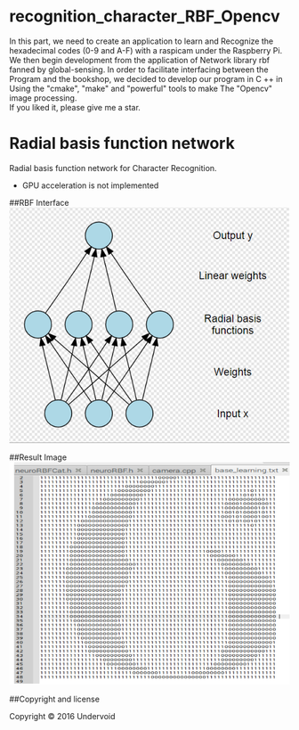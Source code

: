 # recognition_character_RBF_Opencv

In this part, we need to create an application to learn and Recognize the hexadecimal codes (0-9 and A-F) with a raspicam under the
Raspberry Pi. We then begin development from the application of Network library rbf fanned by global-sensing. In order to facilitate interfacing between the Program and the bookshop, we decided to develop our program in C ++ in Using the "cmake", "make" and "powerful" tools to make The "Opencv" image processing.<br/>
If you liked it, please give me a star.

Radial basis function network
======
Radial basis function network for Character Recognition. 

*	GPU acceleration is not implemented

##RBF Interface
![RBF Interface](https://github.com/underwindfall/recognition-character-RBF-Opencv/blob/master/svg.jpg)

##Result Image
![Result Image](https://github.com/underwindfall/recognition-character-RBF-Opencv/blob/master/screen.jpg)

##Copyright and license

Copyright © 2016 Undervoid
